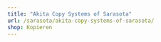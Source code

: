 ```yaml
---
title: "Akita Copy Systems of Sarasota"
url: /sarasota/akita-copy-systems-of-sarasota/
shop: Kopieren
---
```

